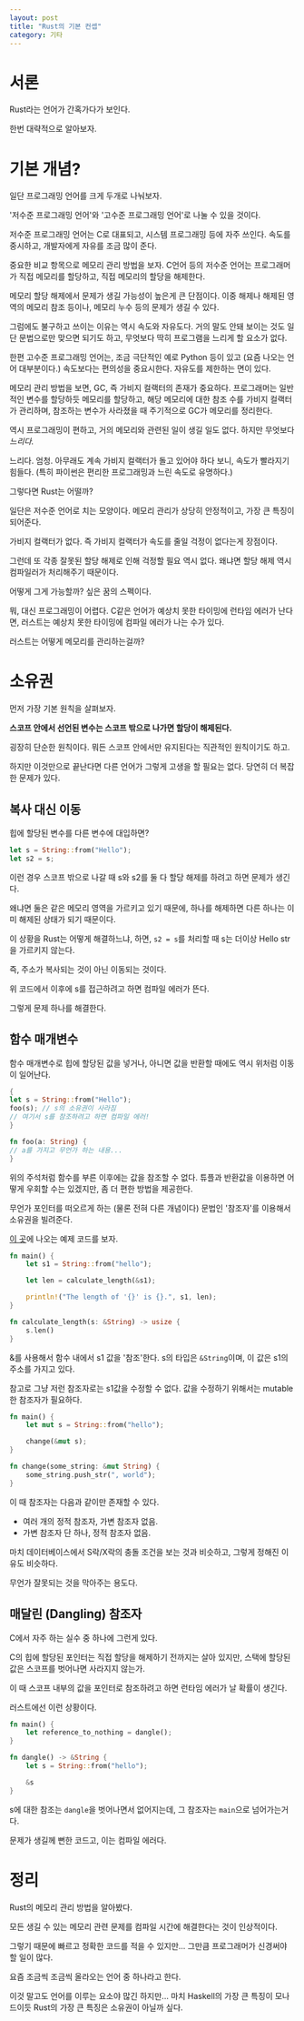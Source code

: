 ```yaml
---
layout: post
title: "Rust의 기본 컨셉"
category: 기타
---
```


# 서론

Rust라는 언어가 간혹가다가 보인다.

한번 대략적으로 알아보자.

# 기본 개념?

일단 프로그래밍 언어를 크게 두개로 나눠보자.

'저수준 프로그래밍 언어'와 '고수준 프로그래밍 언어'로 나눌 수 있을 것이다.

저수준 프로그래밍 언어는 C로 대표되고, 시스템 프로그래밍 등에 자주 쓰인다. 속도를 중시하고, 개발자에게 자유를 조금 많이 준다.

중요한 비교 항목으로 메모리 관리 방법을 보자. C언어 등의 저수준 언어는 프로그래머가 직접 메모리를 할당하고, 직접 메모리의 할당을 해제한다.

메모리 할당 해제에서 문제가 생길 가능성이 높은게 큰 단점이다. 이중 해제나 해제된 영역의 메모리 참조 등이나, 메모리 누수 등의 문제가 생길 수 있다.

그럼에도 불구하고 쓰이는 이유는 역시 속도와 자유도다. 거의 말도 안돼 보이는 것도 일단 문법으로만 맞으면 되기도 하고, 무엇보다 딱히 프로그램을 느리게 할 요소가 없다.

한편 고수준 프로그래밍 언어는, 조금 극단적인 예로 Python 등이 있고 (요즘 나오는 언어 대부분이다.) 속도보다는 편의성을 중요시한다. 자유도를 제한하는 면이 있다.

메모리 관리 방법을 보면, GC, 즉 가비지 컬랙터의 존재가 중요하다. 프로그래머는 일반적인 변수를 할당하듯 메모리를 할당하고, 해당 메모리에 대한 참조 수를 가비지 컬랙터가 관리하며, 참조하는 변수가 사라졌을 때 주기적으로 GC가 메모리를 정리한다.

역시 프로그래밍이 편하고, 거의 메모리와 관련된 일이 생길 일도 없다. 하지만 무엇보다 *느리다.*

느리다. 엄청. 아무래도 계속 가비지 컬랙터가 돌고 있어야 하다 보니, 속도가 빨라지기 힘들다. (특히 파이썬은 편리한 프로그래밍과 느린 속도로 유명하다.)

그렇다면 Rust는 어떨까?

일단은 저수준 언어로 치는 모양이다. 메모리 관리가 상당히 안정적이고, 가장 큰 특징이 되어준다.

가비지 컬랙터가 없다. 즉 가비지 컬랙터가 속도를 줄일 걱정이 없다는게 장점이다.

그런데 또 각종 잘못된 할당 해제로 인해 걱정할 필요 역시 없다. 왜냐면 할당 해제 역시 컴파일러가 처리해주기 때문이다.

어떻게 그게 가능할까? 싶은 꿈의 스펙이다.

뭐, 대신 프로그래밍이 어렵다. C같은 언어가 예상치 못한 타이밍에 런타임 에러가 난다면, 러스트는 예상치 못한 타이밍에 컴파일 에러가 나는 수가 있다.

러스트는 어떻게 메모리를 관리하는걸까?

# 소유권

먼저 가장 기본 원칙을 살펴보자.

**스코프 안에서 선언된 변수는 스코프 밖으로 나가면 할당이 해제된다.**

굉장히 단순한 원칙이다. 뭐든 스코프 안에서만 유지된다는 직관적인 원칙이기도 하고.

하지만 이것만으로 끝난다면 다른 언어가 그렇게 고생을 할 필요는 없다. 당연히 더 복잡한 문제가 있다.

## 복사 대신 이동

힙에 할당된 변수를 다른 변수에 대입하면?

```Rust
let s = String::from("Hello");
let s2 = s;
```

이런 경우 스코프 밖으로 나갈 때 s와 s2를 둘 다 할당 해제를 하려고 하면 문제가 생긴다.

왜냐면 둘은 같은 메모리 영역을 가르키고 있기 때문에, 하나를 해제하면 다른 하나는 이미 해제된 상태가 되기 때문이다.

이 상황을 Rust는 어떻게 해결하느냐, 하면, `s2 = s`를 처리할 때 s는 더이상 Hello str을 가르키지 않는다.

즉, 주소가 복사되는 것이 아닌 이동되는 것이다.

위 코드에서 이후에 s를 접근하려고 하면 컴파일 에러가 뜬다.

그렇게 문제 하나를 해결한다.

## 함수 매개변수

함수 매개변수로 힙에 할당된 값을 넣거나, 아니면 값을 반환할 때에도 역시 위처럼 이동이 일어난다.

```Rust
{
let s = String::from("Hello");
foo(s); // s의 소유권이 사라짐
// 여기서 s를 참조하려고 하면 컴파일 에러!
}

fn foo(a: String) {
// a를 가지고 무언가 하는 내용...
}
```

위의 주석처럼 함수를 부른 이후에는 값을 참조할 수 없다. 튜플과 반환값을 이용하면 어떻게 우회할 수는 있겠지만, 좀 더 편한 방법을 제공한다.

무언가 포인터를 떠오르게 하는 (물론 전혀 다른 개념이다) 문법인 '참조자'를 이용해서 소유권을 빌려준다.

[이 곳](https://rinthel.github.io/rust-lang-book-ko/ch04-02-references-and-borrowing.html)에 나오는 예제 코드를 보자.

```Rust
fn main() {
    let s1 = String::from("hello");

    let len = calculate_length(&s1);

    println!("The length of '{}' is {}.", s1, len);
}

fn calculate_length(s: &String) -> usize {
    s.len()
}
```

&를 사용해서 함수 내에서 s1 값을 '참조'한다. s의 타입은 `&String`이며, 이 값은 s1의 주소를 가지고 있다.

참고로 그냥 저런 참조자로는 s1값을 수정할 수 없다. 값을 수정하기 위해서는 mutable한 참조자가 필요하다.

```Rust
fn main() {
    let mut s = String::from("hello");

    change(&mut s);
}

fn change(some_string: &mut String) {
    some_string.push_str(", world");
}
```

이 때 참조자는 다음과 같이만 존재할 수 있다.

* 여러 개의 정적 참조자, 가변 참조자 없음.
* 가변 참조자 단 하나, 정적 참조자 없음.

마치 데이터베이스에서 S락/X락의 충돌 조건을 보는 것과 비슷하고, 그렇게 정해진 이유도 비슷하다.

무언가 잘못되는 것을 막아주는 용도다.

## 매달린 (Dangling) 참조자

C에서 자주 하는 실수 중 하나에 그런게 있다.

C의 힙에 할당된 포인터는 직접 할당을 해제하기 전까지는 살아 있지만, 스택에 할당된 값은 스코프를 벗어나면 사라지지 않는가.

이 때 스코프 내부의 값을 포인터로 참조하려고 하면 런타임 에러가 날 확률이 생긴다.

러스트에선 이런 상황이다.

```Rust
fn main() {
    let reference_to_nothing = dangle();
}

fn dangle() -> &String {
    let s = String::from("hello");

    &s
}
```

s에 대한 참조는 `dangle`을 벗어나면서 없어지는데, 그 참조자는 `main`으로 넘어가는거다.

문제가 생길께 뻔한 코드고, 이는 컴파일 에러다.

# 정리

Rust의 메모리 관리 방법을 알아봤다.

모든 생길 수 있는 메모리 관련 문제를 컴파일 시간에 해결한다는 것이 인상적이다.

그렇기 때문에 빠르고 정확한 코드를 적을 수 있지만... 그만큼 프로그래머가 신경써야 할 일이 많다.

요즘 조금씩 조금씩 올라오는 언어 중 하나라고 한다.

이것 말고도 언어를 이루는 요소야 많긴 하지만... 마치 Haskell의 가장 큰 특징이 모나드이듯 Rust의 가장 큰 특징은 소유권이 아닐까 싶다.
